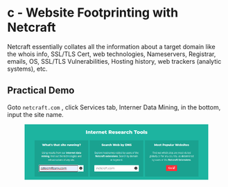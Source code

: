 # c - Website Footprinting with Netcraft

Netcraft essentially collates all the information about a target domain like the whois info, SSL/TLS Cert, web technologies,  Nameservers, Registrar, emails, OS, SSL/TLS Vulnerabilities, Hosting history, web trackers (analytic systems), etc.

## Practical Demo

Goto `netcraft.com` , click Services tab, Interner Data Mining, in the bottom, input the site name.

<figure><img src="../../../.gitbook/assets/image.png" alt=""><figcaption></figcaption></figure>



